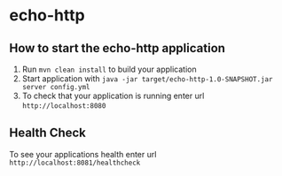 # echo-http

How to start the echo-http application
---

1. Run `mvn clean install` to build your application
1. Start application with `java -jar target/echo-http-1.0-SNAPSHOT.jar server config.yml`
1. To check that your application is running enter url `http://localhost:8080`

Health Check
---

To see your applications health enter url `http://localhost:8081/healthcheck`
